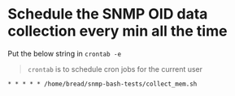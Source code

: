 # Schedule the SNMP OID data collection every min all the time

Put the below string in `crontab -e`

> `crontab` is to schedule cron jobs for the current user

```
* * * * * /home/bread/snmp-bash-tests/collect_mem.sh
```